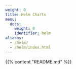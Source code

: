 ```yaml
---
weight: 0
title: Helm Charts
menu:
  docs:
    weight: 0
    identifier: helm
aliases:
  - /helm/
  - /helm/index.html
---
```

{{% content "README.md" %}}
